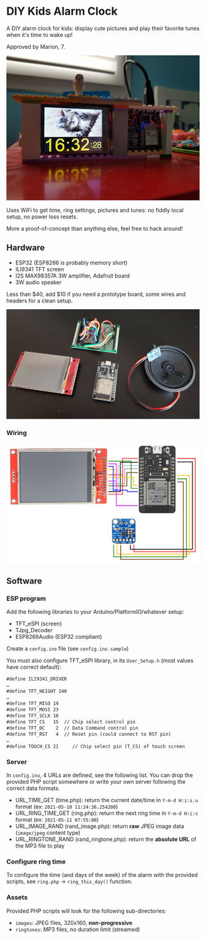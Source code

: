# DIY Kids Alarm Clock

A DIY alarm clock for kids: display cute pictures and play their favorite tunes when it's time to wake up!

Approved by Marion, 7.

![DIY alarm clock](https://github.com/Xfennec/kids-alarm-clock/raw/main/doc/images/cased.jpg)

Uses WiFi to get time, ring settings, pictures and tunes: no fiddly local setup, no power loss resets.

More a proof-of-concept than anything else, feel free to hack around!

## Hardware
 - ESP32 (ESP8266 is probably memory short)
 - ILI9341 TFT screen
 - I2S MAX98357A 3W amplifier, Adafruit board
 - 3W audio speaker

Less than $40, add $10 if you need a prototype board, some wires and headers for a clean setup.

![alarm clock components](https://github.com/Xfennec/kids-alarm-clock/raw/main/doc/images/components.jpg)

### Wiring
![wiring diagram](https://github.com/Xfennec/kids-alarm-clock/raw/main/doc/images/wiring.png)

## Software

### ESP program
Add the following libraries to your Arduino/PlatformIO/whatever setup:
 - TFT_eSPI (screen)
 - TJpg_Decoder
 - ESP8266Audio (ESP32 compliant) 

Create a `config.ino` file (see `config.ino.sample`)

You must also configure TFT_eSPI library, in its `User_Setup.h` (most values have correct default):
```
#define ILI9341_DRIVER
…
#define TFT_HEIGHT 240
…
#define TFT_MISO 19
#define TFT_MOSI 23
#define TFT_SCLK 18
#define TFT_CS   15  // Chip select control pin
#define TFT_DC    2  // Data Command control pin
#define TFT_RST   4  // Reset pin (could connect to RST pin)
…
#define TOUCH_CS 21     // Chip select pin (T_CS) of touch screen
```

### Server
In `config.ino`, 4 URLs are defined, see the following list.
You can drop the provided PHP script somewhere or write your own server following the correct data formats.

- URL_TIME_GET (time.php): return the current date/time in `Y-m-d H:i:s.u` format (ex: `2021-05-10 11:24:36.254200`)
- URL_RING_TIME_GET (ring.php): return the next ring time in `Y-m-d H:i:s` format (ex: `2021-05-11 07:55:00`)
- URL_IMAGE_RAND (rand_image.php): return **raw** JPEG image data (`image/jpeg` content type)
- URL_RINGTONE_RAND (rand_ringtone.php): return the **absolute URL** of the MP3 file to play

### Configure ring time

To configure the time (and days of the week) of the alarm with the provided scripts, see `ring.php` → `ring_this_day()` function.

### Assets
Provided PHP scripts will look for the following sub-directories:

 - `images`: JPEG files, 320x160, **non-progressive**
 - `ringtones`: MP3 files, no duration limit (streamed)
